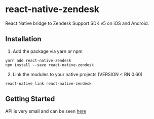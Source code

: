 # react-native-zendesk
React Native bridge to Zendesk Support SDK v5 on iOS and Android. 

## Installation
1. Add the package via yarn or npm
```
yarn add react-native-zendesk
npm install --save react-native-zendesk
```

2. Link the modules to your native projects (VERSION < RN 0.60)
```
react-native link react-native-zendesk
```

## Getting Started
API is very small and can be seen [here](https://github.com/Alea-Labs/react-native-zendesk/blob/master/src/index.ts)
